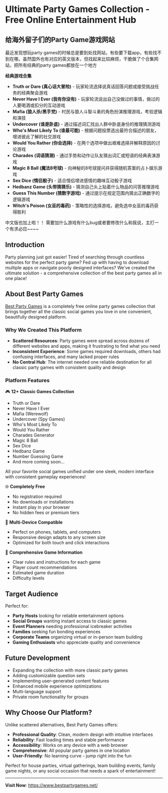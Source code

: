 # Ultimate Party Games Collection - Free Online Entertainment Hub

## 给海外留子们的Party Game游戏网站

最近发现想玩party games的时候总是要到处找网站，有些要下载app，有些找不到在哪。虽然国外也有对应的英文版本，但找起来比较麻烦，干脆做了个合集网站，把所有经典的party games都放在一个地方

**经典游戏合集**

- **Truth or Dare (真心话大冒险)** - 玩家轮流选择说真话回答问题或接受挑战任务的经典聚会游戏
- **Never Have I Ever (我有你没有)** - 玩家轮流说出自己没做过的事情，做过的人要喝酒或扣分的互动游戏
- **Mafia (狼人杀/黑手党)** - 村民与狼人斗智斗勇的角色扮演推理游戏，考验逻辑和演技
- **Undercover (谁是卧底)** - 通过描述词汇找出人群中卧底身份的推理猜测游戏
- **Who's Most Likely To (谁最可能)** - 根据问题投票选出最符合描述的朋友，增进彼此了解的社交游戏
- **Would You Rather (你会选择)** - 在两个选项中做出艰难选择并解释原因的讨论游戏
- **Charades (词语猜测)** - 通过手势和动作让队友猜出词汇或短语的经典表演游戏
- **Magic 8 Ball (魔法8号球)** - 向神秘的8号球提问并获得随机答案的占卜娱乐游戏
- **Sex Dice (情侣骰子)** - 适合情侣增进感情的趣味互动骰子游戏
- **Hedbanz Game (头带猜猜乐)** - 猜测自己头上贴着什么物品的问答推理游戏
- **Guess This Number (猜数字游戏)** - 通过提示在规定范围内猜出正确数字的逻辑游戏
- **Witch's Poison (女巫的毒药)** - 策略性的选择游戏，避免选中女巫的毒药获得胜利

中文版也加上啦！！ 需要加什么游戏有什么bug或者要修改什么和我说，主打一个有求必应~~~~

## Introduction

Party planning just got easier! Tired of searching through countless websites for the perfect party game? Fed up with having to download multiple apps or navigate poorly designed interfaces? We've created the ultimate solution - a comprehensive collection of the best party games all in one place!

## About Best Party Games

[Best Party Games](https://www.bestpartygames.net/) is a completely free online party games collection that brings together all the classic social games you love in one convenient, beautifully designed platform.

### Why We Created This Platform

- **Scattered Resources**: Party games were spread across dozens of different websites and apps, making it frustrating to find what you need
- **Inconsistent Experience**: Some games required downloads, others had confusing interfaces, and many lacked proper rules
- **No Central Hub**: The internet needed one reliable destination for all classic party games with consistent quality and design

### Platform Features

🎮 **12+ Classic Games Collection**
- Truth or Dare
- Never Have I Ever
- Mafia (Werewolf)
- Undercover (Spy Games)
- Who's Most Likely To
- Would You Rather
- Charades Generator
- Magic 8 Ball
- Sex Dice
- Hedbanz Game
- Number Guessing Game
- And more coming soon...

All your favorite social games unified under one sleek, modern interface with consistent gameplay experiences!

🌐 **Completely Free**
- No registration required
- No downloads or installations
- Instant play in your browser
- No hidden fees or premium tiers

📱 **Multi-Device Compatible**
- Perfect on phones, tablets, and computers
- Responsive design adapts to any screen size
- Optimized for both touch and click interactions

🎯 **Comprehensive Game Information**
- Clear rules and instructions for each game
- Player count recommendations
- Estimated game duration
- Difficulty levels

## Target Audience

Perfect for:
- **Party Hosts** looking for reliable entertainment options
- **Social Groups** wanting instant access to classic games
- **Event Planners** needing professional icebreaker activities
- **Families** seeking fun bonding experiences
- **Corporate Teams** organizing virtual or in-person team building
- **Gaming Enthusiasts** who appreciate quality and convenience

## Future Development

- Expanding the collection with more classic party games
- Adding customizable question sets
- Implementing user-generated content features
- Enhanced mobile experience optimizations
- Multi-language support
- Private room functionality for groups

## Why Choose Our Platform?

Unlike scattered alternatives, Best Party Games offers:
- **Professional Quality**: Clean, modern design with intuitive interfaces
- **Reliability**: Fast loading times and stable performance
- **Accessibility**: Works on any device with a web browser
- **Comprehensive**: All popular party games in one location
- **User-Friendly**: No learning curve - jump right into the fun

Perfect for house parties, virtual gatherings, team building events, family game nights, or any social occasion that needs a spark of entertainment!

---

**Visit Now**: https://www.bestpartygames.net/